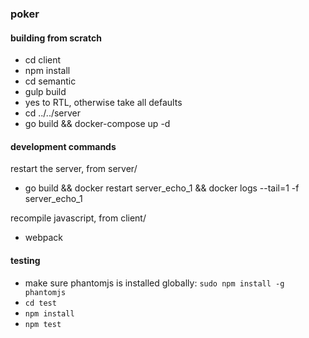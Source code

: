 ### poker 

#### building from scratch
* cd client
* npm install
* cd semantic
* gulp build
* yes to RTL, otherwise take all defaults 
* cd ../../server
* go build && docker-compose up -d

#### development commands
restart the server, from server/
* go build && docker restart server_echo_1 && docker logs --tail=1 -f server_echo_1

recompile javascript, from client/
* webpack 

#### testing
* make sure phantomjs is installed globally: `sudo npm install -g phantomjs`
* `cd test`
* `npm install`
* `npm test`
